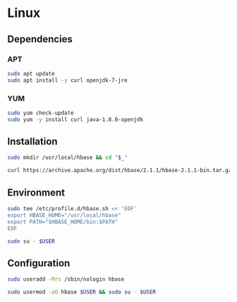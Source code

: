 # Linux

## Dependencies

### APT

```sh
sudo apt update
sudo apt install -y curl openjdk-7-jre
```

### YUM

```sh
sudo yum check-update
sudo yum -y install curl java-1.8.0-openjdk
```

## Installation

```sh
sudo mkdir /usr/local/hbase && cd "$_"
```

```sh
curl https://archive.apache.org/dist/hbase/2.1.1/hbase-2.1.1-bin.tar.gz | sudo tar -xz --strip-components 1
```

## Environment

```sh
sudo tee /etc/profile.d/hbase.sh << 'EOF'
export HBASE_HOME="/usr/local/hbase"
export PATH="$HBASE_HOME/bin:$PATH"
EOF
```

```sh
sudo su - $USER
```

## Configuration

```sh
sudo useradd -Mrs /sbin/nologin hbase
```

```sh
sudo usermod -aG hbase $USER && sudo su - $USER
```
